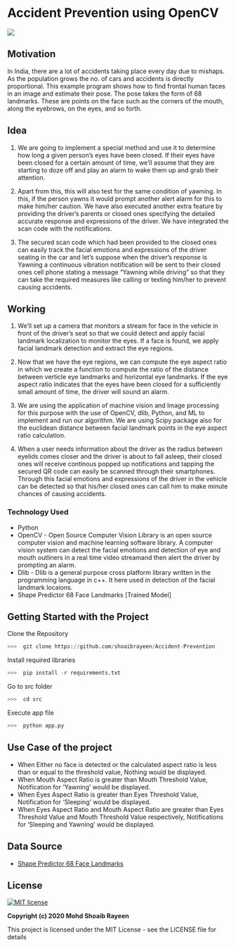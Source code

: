# Accident Prevention using OpenCV
![](https://forthebadge.com/images/badges/made-with-python.svg)


## Motivation

In India, there are a lot of accidents taking place every day due to mishaps. As the population grows the no. of cars and accidents is directly proportional. This example program shows how to find frontal human faces in an image and estimate their pose. The pose takes the form of 68 landmarks. These are points on the face such as the corners of the mouth, along the eyebrows, on the eyes, and so forth.

## Idea

1. We are going to implement a special method and use it to determine how long a given person’s eyes have been closed. If their eyes have been closed for a certain amount of time, we’ll assume that they are starting to doze off and play an alarm to wake them up and grab their attention.

2. Apart from this, this will also test for the same condition of yawning. In this, if the person yawns it would prompt another alert alarm for this to make him/her caution. We have also executed another extra feature by providing the driver’s parents or closed ones specifying the detailed accurate response and expressions of the driver. We have integrated the scan code with the notifications. 

3. The secured scan code which had been provided to the closed ones can easily track the facial emotions and expressions of the driver seating in the car and let’s suppose when the driver’s response is Yawning a continuous vibration notification will be sent to their closed ones cell phone stating a message “Yawning while driving” so that they can take the required measures like calling or texting him/her to prevent causing accidents.

## Working

1. We’ll set up a camera that monitors a stream for face in the vehicle in front of the driver’s seat so that we could detect and apply facial landmark localization to monitor the eyes. If a face is found, we apply facial landmark detection and extract the eye regions.

2. Now that we have the eye regions, we can compute the eye aspect ratio in which we create a function to compute the ratio of the distance between verticle eye landmarks and horizontal eye landmarks. If the eye aspect ratio indicates that the eyes have been closed for a sufficiently small amount of time, the driver will sound an alarm.

3. We are using the application of machine vision and Image processing for this purpose with the use of OpenCV, dlib, Python, and ML to implement and run our algorithm. We are using Scipy package also for the euclidean distance between facial landmark points in the eye aspect ratio calculation.

4. When a user needs information about the driver as the radius between eyelids comes closer and the driver is about to fall asleep, their closed ones will receive continous popped up notifications and tapping the secured QR code can easily be scanned through their smartphones. Through this facial emotions and expressions of the driver in the vehicle can be detected so that his/her closed ones can call him to make minute chances of causing accidents.


### Technology Used
-  Python 
-  OpenCV - Open Source Computer Vision Library is an open source computer vision and machine learning software library. A computer vision system can detect the facial emotions and detection of eye and mouth outliners in a real time video streamand then alert the driver by prompting an alarm.
-  Dlib - Dlib is a general purpose cross platform library written in the programming language in c++. It here used in detection of the facial landmark locaions. 
-  Shape Predictor 68 Face Landmarks [Trained Model]

## Getting Started with the Project

Clone the Repository
``` python
>>>  git clone https://github.com/shoaibrayeen/Accident-Prevention
```
Install required libraries
``` python
>>>  pip install -r requirements.txt
```
  
Go to src folder
``` python
>>>  cd src
```
Execute app file
``` python
>>>  python app.py
```

## Use Case of the project
- When Either no face is detected or the calculated aspect ratio is less than or equal to the threshold value, Nothing would be displayed.
- When Mouth Aspect Ratio is greater than Mouth Threshold Value, Notification for ‘Yawning’ would be displayed.
- When Eyes Aspect Ratio is greater than Eyes Threshold Value, Notification for ‘Sleeping’ would be displayed.
- When Eyes Aspect Ratio and Mouth Aspect Ratio are greater than Eyes Threshold Value and Mouth Threshold Value respectively, Notifications for ‘Sleeping and Yawning’ would be displayed.

## Data Source
- [Shape Predictor 68 Face Landmarks](http://dlib.net/face_landmark_detection.py.html)

## License
[![MIT license](http://img.shields.io/badge/license-MIT-brightgreen.svg)](http://opensource.org/licenses/MIT)

**Copyright (c) 2020 Mohd Shoaib Rayeen**

This project is licensed under the MIT License - see the LICENSE file for details

